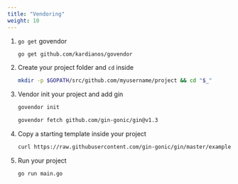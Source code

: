 ```yaml
---
title: "Vendoring"
weight: 10
---
```


1. `go get` govendor

	```sh
	go get github.com/kardianos/govendor
	```
2. Create your project folder and `cd` inside

	```sh
	mkdir -p $GOPATH/src/github.com/myusername/project && cd "$_"
	```

3. Vendor init your project and add gin

	```sh
	govendor init
	```
	```sh
	govendor fetch github.com/gin-gonic/gin@v1.3
	```

4. Copy a starting template inside your project

	```sh
	curl https://raw.githubusercontent.com/gin-gonic/gin/master/examples/basic/main.go > main.go
	```

5. Run your project

	```sh
	go run main.go
	```
